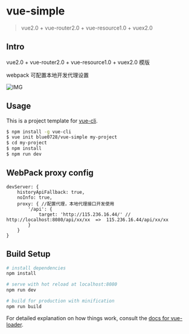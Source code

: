# vue-simple

> vue2.0 + vue-router2.0 + vue-resource1.0 + vuex2.0

## Intro

vue2.0 + vue-router2.0 + vue-resource1.0 + vuex2.0 模版

webpack 可配置本地开发代理设置

![IMG](http://img.haimi.com/FjuICepS0t7nUglBlEgQ-XU0il5L)

## Usage

This is a project template for [vue-cli](https://github.com/vuejs/vue-cli). 

``` bash
$ npm install -g vue-cli
$ vue init blue0728/vue-simple my-project
$ cd my-project
$ npm install
$ npm run dev
```

## WebPack proxy config

``` 
devServer: {
    historyApiFallback: true,
    noInfo: true,
    proxy: { //配置代理，本地代理接口开发使用
        '/api': {
            target: 'http://115.236.16.44/' //  http://localhost:8080/api/xx/xx  =>  115.236.16.44/api/xx/xx 
        }
    }
}
```

## Build Setup

``` bash
# install dependencies
npm install

# serve with hot reload at localhost:8080
npm run dev

# build for production with minification
npm run build
```

For detailed explanation on how things work, consult the [docs for vue-loader](http://vuejs.github.io/vue-loader).
